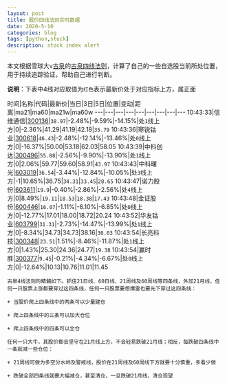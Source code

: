 ```yaml
---
layout: post
title: 股价四线法则实时数据
date: 2020-5-10
categories: blog
tags: [python,stock]
description: stock index alert
---
```



本文根据雪球大v[古泉](https://xueqiu.com/u/7148646888)的[古泉四线法则](https://xueqiu.com/7148646888/130498192)，计算了自己的一些自选股当前所处位置，用于持续追踪验证，帮助自己进行判断。

**说明**：下表中4线对应取值为`红色`表示最新价处于对应指标上方，属正面

时间|名称|代码|最新价|当日|3日|5日|位置|变动|距离|ma21|ma60|ma21w|ma60w
---|---|---|---|---|---|---|---|---
10:43:33|信维通信|[300136](https://xueqiu.com/S/SZ300136)|`38.97`|-2.48%|-9.59%|-14.15%|处`1`线上方|0|-2.36%|41.29|41.19|42.18|`35.79`
10:43:36|寒锐钴业|[300618](https://xueqiu.com/S/SZ300618)|`46.43`|-2.48%|-12.14%|-13.46%|处`0`线上方|0|-16.37%|50.00|53.18|62.03|58.05
10:43:39|中科创达|[300496](https://xueqiu.com/S/SZ300496)|`55.88`|-2.56%|-9.90%|-13.90%|处`1`线上方|0|2.06%|59.77|59.60|58.91|`43.97`
10:43:43|中科曙光|[603019](https://xueqiu.com/S/SH603019)|`36.54`|-3.44%|-12.84%|-10.05%|处`3`线上方|-1|10.65%|36.75|`34.31`|`33.45`|`28.65`
10:43:47|诺力股份|[603611](https://xueqiu.com/S/SH603611)|`19.9`|-0.40%|-2.86%|-2.56%|处`4`线上方|0|8.49%|`19.11`|`18.53`|`18.38`|`17.43`
10:43:48|金证股份|[600446](https://xueqiu.com/S/SH600446)|`16.07`|-1.11%|-6.10%|-6.85%|处`0`线上方|0|-12.77%|17.01|18.00|18.72|20.24
10:43:52|华友钴业|[603799](https://xueqiu.com/S/SH603799)|`31.31`|-2.73%|-14.47%|-13.99%|处`1`线上方|0|-8.34%|34.73|34.73|38.16|`30.03`
10:43:54|长亮科技|[300348](https://xueqiu.com/S/SZ300348)|`23.51`|1.51%|-8.46%|-11.87%|处`1`线上方|0|1.43%|25.30|24.36|24.77|`19.38`
10:43:54|赢时胜|[300377](https://xueqiu.com/S/SZ300377)|`9.45`|-0.21%|-4.34%|-6.67%|处`0`线上方|0|-12.64%|10.13|10.76|11.01|11.45

```
古泉4线法则的精髓如下。抓住21日线、60日线、21周线及60周线等四条线，外加21月线，任何一只股票上涨都要穿过这四条线，任何一只股票要想爆雷也要先下穿过这四条线：

+ 当股价爬上四条线中的两条可以少量建仓

+ 爬上四条线中的三条可以加大仓位

+ 爬上四条线中的四条可以全仓

任何一只大牛，其股价都会坚守在21月线上方，不会轻易跌破21月线；相反，每跌破四条线中一条就减一些仓位：

+ 21周线可做为多空分水岭及警戒线，股价在21周线及60周线下方就要十分慎重，多看少做

+ 跌破全部四条线就要大幅减仓，甚至清仓，一旦跌破21月线，清仓观望
```